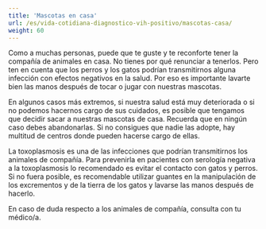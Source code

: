 ```yaml
---
title: 'Mascotas en casa'
url: /es/vida-cotidiana-diagnostico-vih-positivo/mascotas-casa/
weight: 60
---
```


Como a muchas personas, puede que te guste y te reconforte tener la compañía de animales en casa. No tienes por qué renunciar a tenerlos. Pero ten en cuenta que los perros y los gatos podrían transmitirnos alguna infección con efectos negativos en la salud. Por eso es importante lavarte bien las manos después de tocar o jugar con nuestras mascotas.

En algunos casos más extremos, si nuestra salud está muy deteriorada o si no podemos hacernos cargo de sus cuidados, es posible que tengamos que decidir sacar a nuestras mascotas de casa. Recuerda que en ningún caso debes abandonarlas. Si no consigues que nadie las adopte, hay multitud de centros donde pueden hacerse cargo de ellas.

La toxoplasmosis es una de las infecciones que podrían transmitirnos los animales de compañía. Para prevenirla en pacientes con serología negativa a la toxoplasmosis lo recomendado es evitar el contacto con gatos y perros. Si no fuera posible, es recomendable utilizar guantes en la manipulación de los excrementos y de la tierra de los gatos y lavarse las manos después de hacerlo.

En caso de duda respecto a los animales de compañía, consulta con tu médico/a.